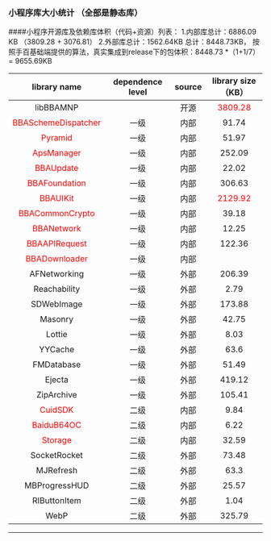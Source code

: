 ### 小程序库大小统计 （全部是静态库）

####小程序开源库及依赖库体积（代码+资源）列表：
	1.内部库总计：6886.09 KB （3809.28 + 3076.81）
	2.外部库总计：1562.64KB
	总计：8448.73KB，
	按照手百基础端提供的算法，真实集成到release下的包体积：8448.73 *（1+1/7）= 9655.69KB

| library name | dependence level | source | library size（KB） |
|  :-: | :-: |  :-: |  :-: |
| libBBAMNP |  | 开源 | <font color=red> 3809.28 |
| <font color=red> BBASchemeDispatcher | 一级 | 内部| 91.74 |
| <font color=red> Pyramid   | 一级 | 内部| 51.97 |
| <font color=red> ApsManager   | 一级 | 内部| 252.09 |
| <font color=red> BBAUpdate   | 一级 | 内部| 22.02 |
| <font color=red> BBAFoundation    | 一级 | 内部| 306.63 |
| <font color=red> BBAUIKit    | 一级 | 内部| <font color=red> 2129.92 |
| <font color=red> BBACommonCrypto    | 一级 | 内部| 39.18 |
| <font color=red> BBANetwork    | 一级 | 内部| 12.25 |
| <font color=red> BBAAPIRequest    | 一级 | 内部| 122.36 |
| <font color=red> BBADownloader    | 一级 | 内部|  |
| AFNetworking   | 一级 | 外部| 206.39 |
| Reachability   | 一级 | 外部| 2.79 |
| SDWebImage   | 一级 | 外部| 173.88 |
| Masonry   | 一级 | 外部| 42.75 |
| Lottie   | 一级 | 外部| 8.03 |
| YYCache   | 一级 | 外部| 63.6 |
| FMDatabase   | 一级 | 外部| 51.49 |
| Ejecta   | 一级 | 外部| 419.12 |
| ZipArchive   | 一级 | 外部| 105.41 |
| <font color=red> CuidSDK   | 二级 | 内部| 9.84 |
| <font color=red> BaiduB64OC    | 二级 | 内部| 6.22 |
| <font color=red> Storage    | 二级 | 内部| 32.59 |
| SocketRocket   | 二级 | 外部| 73.48 |
| MJRefresh   | 二级 | 外部| 63.3  |
| MBProgressHUD   | 二级 | 外部| 25.57 |
| RIButtonItem   | 二级 | 外部| 1.04 |
| WebP   | 二级 | 外部| 325.79  |

------

